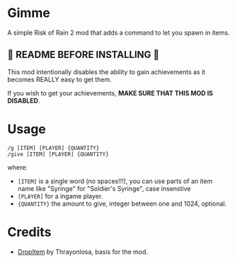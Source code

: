# Gimme

A simple Risk of Rain 2 mod that adds a command to let you spawn in items.

## 🚨 README BEFORE INSTALLING 🚨

This mod intentionally disables the ability to gain achievements as it becomes REALLY easy to get them.

If you wish to get your achievements, **MAKE SURE THAT THIS MOD IS DISABLED**.

# Usage

```
/g [ITEM] [PLAYER] {QUANTITY}
/give [ITEM] [PLAYER] {QUANTITY}
```

where:
- `[ITEM]` is a single word (no spaces!!!), you can use parts of an item name like "Syringe" for "Soldier's Syringe", case insenstive
- `[PLAYER]` for a ingame player.
- `{QUANTITY}` the amount to give, integer between one and 1024, optional.

# Credits

- [DropItem](https://thunderstore.io/package/Thrayonlosa/DropItem/) by Thrayonlosa, basis for the mod.